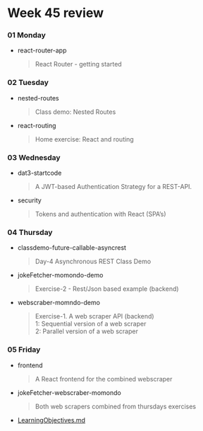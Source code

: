 # Week 45 review
### 01 Monday
* react-router-app
   > React Router - getting started
### 02 Tuesday
* nested-routes
   > Class demo: Nested Routes
* react-routing
   > Home exercise: React and routing
### 03 Wednesday
* dat3-startcode
   > A JWT-based Authentication Strategy for a REST-API.
* security
   > Tokens and authentication with React (SPA’s)
### 04 Thursday
* classdemo-future-callable-asyncrest
   > Day-4 Asynchronous REST  Class Demo
* jokeFetcher-momondo-demo
   > Exercise-2 - Rest/Json based example (backend)
* webscraber-momndo-demo
   > Exercise-1. A web scraper API (backend)<br>
1: Sequential version of a web scraper<br>
2: Parallel version of a web scraper
### 05 Friday
* frontend
   > A React frontend for the combined webscraper
* jokeFetcher-webscraber-momondo
   > Both web scrapers combined from thursdays exercises
* [LearningObjectives.md](https://github.com/cph-pk/3semWeek45/blob/main/05%20Friday/LearningObjectives.md)